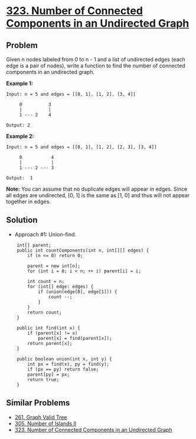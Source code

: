 # <a href='https://leetcode.com/problems/number-of-connected-components-in-an-undirected-graph/'>323. Number of Connected Components in an Undirected Graph</a>

## Problem
Given n nodes labeled from 0 to n - 1 and a list of undirected edges (each edge is a pair of nodes), write a function to find the number of connected components in an undirected graph.

<strong>Example 1:</strong>
```
Input: n = 5 and edges = [[0, 1], [1, 2], [3, 4]]

     0          3
     |          |
     1 --- 2    4 

Output: 2
```
<strong>Example 2:</strong>
```
Input: n = 5 and edges = [[0, 1], [1, 2], [2, 3], [3, 4]]

     0           4
     |           |
     1 --- 2 --- 3

Output:  1
```

<strong>Note:</strong>
You can assume that no duplicate edges will appear in edges. Since all edges are undirected, [0, 1] is the same as [1, 0] and thus will not appear together in edges.

## Solution
- Approach #1: Union-find.
```
    int[] parent;
    public int countComponents(int n, int[][] edges) {
        if (n <= 0) return 0;
        
        parent = new int[n];
        for (int i = 0; i < n; ++ i) parent[i] = i;
        
        int count = n;
        for (int[] edge: edges) {
            if (union(edge[0], edge[1])) {
                count --;
            }
        }
        return count;
    }
    
    public int find(int x) {
        if (parent[x] != x)
            parent[x] = find(parent[x]);
        return parent[x];
    }
    
    public boolean union(int x, int y) {
        int px = find(x), py = find(y);
        if (px == py) return false;
        parent[py] = px;
        return true;
    }
```

## Similar Problems
- <a href='https://github.com/DongZhuoran/LeetCode/blob/master/problems/261.%20Graph%20Valid%20Tree.md'>261. Graph Valid Tree</a>
- <a href='https://github.com/DongZhuoran/LeetCode/blob/master/problems/305.%20Number%20of%20Islands%20II.md'>305. Number of Islands II</a>
- <a href='https://github.com/DongZhuoran/LeetCode/blob/master/problems/323.%20Number%20of%20Connected%20Components%20in%20an%20Undirected%20Graph.md'>323. Number of Connected Components in an Undirected Graph</a>
